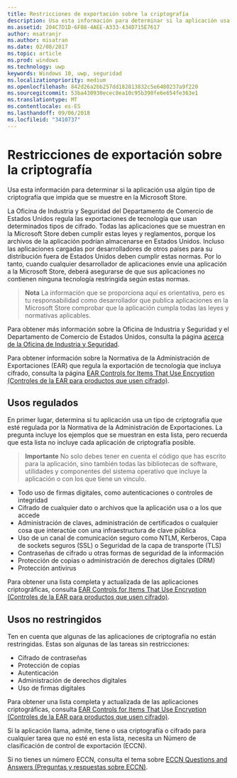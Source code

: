 ```yaml
---
title: Restricciones de exportación sobre la criptografía
description: Usa esta información para determinar si la aplicación usa algún tipo de criptografía que impida que se muestre en la Microsoft Store.
ms.assetid: 204C7D1D-6F08-4AEE-A333-434D715E7617
author: msatranjr
ms.author: misatran
ms.date: 02/08/2017
ms.topic: article
ms.prod: windows
ms.technology: uwp
keywords: Windows 10, uwp, seguridad
ms.localizationpriority: medium
ms.openlocfilehash: 842d26a2bb257dd182813832c5e6480237a9f220
ms.sourcegitcommit: 53ba430930ecec8ea10c95b390fe6e654fe363e1
ms.translationtype: MT
ms.contentlocale: es-ES
ms.lasthandoff: 09/06/2018
ms.locfileid: "3410737"
---
```

# <a name="export-restrictions-on-cryptography"></a>Restricciones de exportación sobre la criptografía



Usa esta información para determinar si la aplicación usa algún tipo de criptografía que impida que se muestre en la Microsoft Store.

La Oficina de Industria y Seguridad del Departamento de Comercio de Estados Unidos regula las exportaciones de tecnología que usan determinados tipos de cifrado. Todas las aplicaciones que se muestran en la Microsoft Store deben cumplir estas leyes y reglamentos, porque los archivos de la aplicación podrían almacenarse en Estados Unidos. Incluso las aplicaciones cargadas por desarrolladores de otros países para su distribución fuera de Estados Unidos deben cumplir estas normas. Por lo tanto, cuando cualquier desarrollador de aplicaciones envíe una aplicación a la Microsoft Store, deberá asegurarse de que sus aplicaciones no contienen ninguna tecnología restringida según estas normas.

> **Nota** La información que se proporciona aquí es orientativa, pero es tu responsabilidad como desarrollador que publica aplicaciones en la Microsoft Store comprobar que la aplicación cumpla todas las leyes y normativas aplicables.

 

Para obtener más información sobre la Oficina de Industria y Seguridad y el Departamento de Comercio de Estados Unidos, consulta la página [acerca de la Oficina de Industria y Seguridad](http://go.microsoft.com/fwlink/p/?LinkID=245644).

Para obtener información sobre la Normativa de la Administración de Exportaciones (EAR) que regula la exportación de tecnología que incluya cifrado, consulta la página [EAR Controls for Items That Use Encryption (Controles de la EAR para productos que usen cifrado)](http://go.microsoft.com/fwlink/p/?LinkID=245645).

## <a name="governed-uses"></a>Usos regulados

En primer lugar, determina si tu aplicación usa un tipo de criptografía que esté regulada por la Normativa de la Administración de Exportaciones. La pregunta incluye los ejemplos que se muestran en esta lista, pero recuerda que esta lista no incluye cada aplicación de criptografía posible.

> **Importante** No solo debes tener en cuenta el código que has escrito para la aplicación, sino también todas las bibliotecas de software, utilidades y componentes del sistema operativo que incluye la aplicación o con los que tiene un vínculo.

-   Todo uso de firmas digitales, como autenticaciones o controles de integridad
-   Cifrado de cualquier dato o archivos que la aplicación usa o a los que accede
-   Administración de claves, administración de certificados o cualquier cosa que interactúe con una infraestructura de clave pública
-   Uso de un canal de comunicación seguro como NTLM, Kerberos, Capa de sockets seguros (SSL) o Seguridad de la capa de transporte (TLS)
-   Contraseñas de cifrado u otras formas de seguridad de la información
-   Protección de copias o administración de derechos digitales (DRM)
-   Protección antivirus

Para obtener una lista completa y actualizada de las aplicaciones criptográficas, consulta [EAR Controls for Items That Use Encryption (Controles de la EAR para productos que usen cifrado)](http://go.microsoft.com/fwlink/p/?LinkID=245645).

## <a name="non-restricted-uses"></a>Usos no restringidos

Ten en cuenta que algunas de las aplicaciones de criptografía no están restringidas. Estas son algunas de las tareas sin restricciones:

-   Cifrado de contraseñas
-   Protección de copias
-   Autenticación
-   Administración de derechos digitales
-   Uso de firmas digitales

Para obtener una lista completa y actualizada de las aplicaciones criptográficas, consulta [EAR Controls for Items That Use Encryption (Controles de la EAR para productos que usen cifrado)](http://go.microsoft.com/fwlink/p/?LinkID=245645).

Si la aplicación llama, admite, tiene o usa criptografía o cifrado para cualquier tarea que no esté en esta lista, necesita un Número de clasificación de control de exportación (ECCN).

Si no tienes un número ECCN, consulta el tema sobre [ECCN Questions and Answers (Preguntas y respuestas sobre ECCN)](http://go.microsoft.com/fwlink/p/?LinkID=245646).
